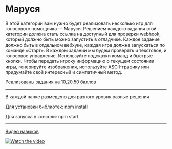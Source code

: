 # Маруся
В этой категории вам нужно будет реализовать несколько игр для голосового помощника — Маруси. Решением каждого задания этой категории должна стать ссылка на доступный для проверки webhook, который должно быть можно запустить в отладчике. Каждое задание должно быть в отдельном вебхуке, каждая игра должна запускаться по команде «Старт». В каждом задании мы будем проверять и текстовое, и голосовое управление. Используйте подсказки команд и быстрые кнопки. Чтобы передать игроку информацию о текущем состоянии игры, генерируйте изображения, используйте ASCII-графику или придумайте свой интересный и симпатичный метод.

Реализованы задания на 10,20,50 баллов

---
В каждой папке размещено для разного уровня разные решения

Для установки библиотек:
npm install

Для запуска в консоли:
npm start

---

[Видео навыков](https://disk.yandex.ru/d/qsrH2beUfq98wA)

[![Watch the video](https://disk.yandex.ru/d/CVRKZ34Pepe87Q)](https://youtu.be/vt5fpE0bzSY)
